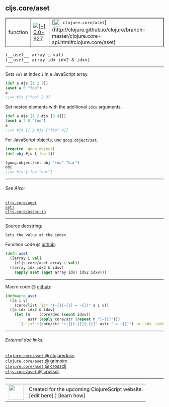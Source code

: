 ## cljs.core/aset



 <table border="1">
<tr>
<td>function</td>
<td><a href="https://github.com/cljsinfo/cljs-api-docs/tree/0.0-927"><img valign="middle" alt="[+] 0.0-927" title="Added in 0.0-927" src="https://img.shields.io/badge/+-0.0--927-lightgrey.svg"></a> </td>
<td>
[<img height="24px" valign="middle" src="http://i.imgur.com/1GjPKvB.png"> <samp>clojure.core/aset</samp>](http://clojure.github.io/clojure/branch-master/clojure.core-api.html#clojure.core/aset)
</td>
</tr>
</table>


 <samp>
(__aset__ array i val)<br>
</samp>
 <samp>
(__aset__ array idx idx2 & idxv)<br>
</samp>

---

Sets `val` at index `i` in a JavaScript array.

```clj
(def a #js [1 2 3])
(aset a 0 "foo")
a
;;=> #js ["foo" 2 3]
```

Set nested elements with the additional `idxs` arguments.

```clj
(def a #js [1 2 #js [3 4]])
(aset a 2 0 "foo")
a
;;=> #js [1 2 #js ["foo" 4]]
```

For JavaScript objects, use [`goog.object/set`].

[`goog.object/set`]:http://google.github.io/closure-library/api/namespace_goog_object.html#set

```clj
(require 'goog.object)
(def obj #js {:foo 1})

(goog.object/set obj "foo" "bar")
obj
;;=> #js {:foo "bar"}
```

---


###### See Also:

[`cljs.core/aget`](cljs.core_aget.md)<br>
[`set!`](special_setBANG.md)<br>
[`cljs.core/assoc-in`](cljs.core_assoc-in.md)<br>

---


Source docstring:

```
Sets the value at the index.
```


Function code @ [github](https://github.com/clojure/clojurescript/blob/r2277/src/cljs/cljs/core.cljs#L181-L186):

```clj
(defn aset
  ([array i val]
    (cljs.core/aset array i val))
  ([array idx idx2 & idxv]
    (apply aset (aget array idx) idx2 idxv)))
```

<!--
Repo - tag - source tree - lines:

 <pre>
clojurescript @ r2277
└── src
    └── cljs
        └── cljs
            └── <ins>[core.cljs:181-186](https://github.com/clojure/clojurescript/blob/r2277/src/cljs/cljs/core.cljs#L181-L186)</ins>
</pre>

-->

---

Macro code @ [github](https://github.com/clojure/clojurescript/blob/r2277/src/clj/cljs/core.clj#L361-L367):

```clj
(defmacro aset
  ([a i v]
    (core/list 'js* "(~{}[~{}] = ~{})" a i v))
  ([a idx idx2 & idxv]
    (let [n    (core/dec (count idxv))
          astr (apply core/str (repeat n "[~{}]"))]
      `(~'js* ~(core/str "(~{}[~{}][~{}]" astr " = ~{})") ~a ~idx ~idx2 ~@idxv))))
```

<!--
Repo - tag - source tree - lines:

 <pre>
clojurescript @ r2277
└── src
    └── clj
        └── cljs
            └── <ins>[core.clj:361-367](https://github.com/clojure/clojurescript/blob/r2277/src/clj/cljs/core.clj#L361-L367)</ins>
</pre>
-->

---


###### External doc links:

[`clojure.core/aset` @ clojuredocs](http://clojuredocs.org/clojure.core/aset)<br>
[`clojure.core/aset` @ grimoire](http://conj.io/store/v1/org.clojure/clojure/1.7.0-beta3/clj/clojure.core/aset/)<br>
[`clojure.core/aset` @ crossclj](http://crossclj.info/fun/clojure.core/aset.html)<br>
[`cljs.core/aset` @ crossclj](http://crossclj.info/fun/cljs.core.cljs/aset.html)<br>

---

 <table>
<tr><td>
<img valign="middle" align="right" width="48px" src="http://i.imgur.com/Hi20huC.png">
</td><td>
Created for the upcoming ClojureScript website.<br>
[edit here] | [learn how]
</td></tr></table>

[edit here]:https://github.com/cljsinfo/cljs-api-docs/blob/master/cljsdoc/cljs.core_aset.cljsdoc
[learn how]:https://github.com/cljsinfo/cljs-api-docs/wiki/cljsdoc-files

<!--

This information was too distracting to show to readers, but I'll leave it
commented here since it is helpful to:

- pretty-print the data used to generate this document
- and show how to retrieve that data



The API data for this symbol:

```clj
{:description "Sets `val` at index `i` in a JavaScript array.\n\n```clj\n(def a #js [1 2 3])\n(aset a 0 \"foo\")\na\n;;=> #js [\"foo\" 2 3]\n```\n\nSet nested elements with the additional `idxs` arguments.\n\n```clj\n(def a #js [1 2 #js [3 4]])\n(aset a 2 0 \"foo\")\na\n;;=> #js [1 2 #js [\"foo\" 4]]\n```\n\nFor JavaScript objects, use [`goog.object/set`].\n\n[`goog.object/set`]:http://google.github.io/closure-library/api/namespace_goog_object.html#set\n\n```clj\n(require 'goog.object)\n(def obj #js {:foo 1})\n\n(goog.object/set obj \"foo\" \"bar\")\nobj\n;;=> #js {:foo \"bar\"}\n```",
 :ns "cljs.core",
 :name "aset",
 :signature ["[array i val]" "[array idx idx2 & idxv]"],
 :history [["+" "0.0-927"]],
 :type "function",
 :related ["cljs.core/aget" "special/set!" "cljs.core/assoc-in"],
 :full-name-encode "cljs.core_aset",
 :source {:code "(defn aset\n  ([array i val]\n    (cljs.core/aset array i val))\n  ([array idx idx2 & idxv]\n    (apply aset (aget array idx) idx2 idxv)))",
          :title "Function code",
          :repo "clojurescript",
          :tag "r2277",
          :filename "src/cljs/cljs/core.cljs",
          :lines [181 186]},
 :extra-sources [{:code "(defmacro aset\n  ([a i v]\n    (core/list 'js* \"(~{}[~{}] = ~{})\" a i v))\n  ([a idx idx2 & idxv]\n    (let [n    (core/dec (count idxv))\n          astr (apply core/str (repeat n \"[~{}]\"))]\n      `(~'js* ~(core/str \"(~{}[~{}][~{}]\" astr \" = ~{})\") ~a ~idx ~idx2 ~@idxv))))",
                  :title "Macro code",
                  :repo "clojurescript",
                  :tag "r2277",
                  :filename "src/clj/cljs/core.clj",
                  :lines [361 367]}],
 :full-name "cljs.core/aset",
 :clj-symbol "clojure.core/aset",
 :docstring "Sets the value at the index."}

```

Retrieve the API data for this symbol:

```clj
;; from Clojure REPL
(require '[clojure.edn :as edn])
(-> (slurp "https://raw.githubusercontent.com/cljsinfo/cljs-api-docs/catalog/cljs-api.edn")
    (edn/read-string)
    (get-in [:symbols "cljs.core/aset"]))
```

-->
